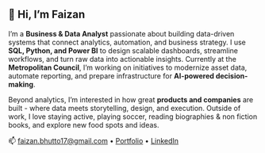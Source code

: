 ## 👋 Hi, I’m Faizan

I’m a **Business & Data Analyst** passionate about building data-driven systems that connect analytics, automation, and business strategy. I use **SQL, Python, and Power BI** to design scalable dashboards, streamline workflows, and turn raw data into actionable insights. Currently at the **Metropolitan Council**, I’m working on initiatives to modernize asset data, automate reporting, and prepare infrastructure for **AI-powered decision-making**.

Beyond analytics, I’m interested in how great **products and companies** are built - where data meets storytelling, design, and execution. Outside of work, I love staying active, playing soccer, reading biographies & non fiction books, and explore new food spots and ideas.

📫 [faizan.bhutto17@gmail.com](mailto:faizan.bhutto17@gmail.com) • [Portfolio](https://faizanbhutto.com) • [LinkedIn](https://linkedin.com/in/faizanbhutto)
